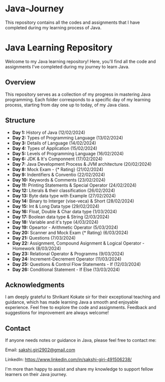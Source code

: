 # Java-Journey
This repository contains all the codes and assignments that I have completed during my learning process of Java.


# Java Learning Repository

Welcome to my Java learning repository! Here, you'll find all the code and assignments I've completed during my journey to learn Java.

## Overview

This repository serves as a collection of my progress in mastering Java programming. Each folder corresponds to a specific day of my learning process, starting from day one up to today, of my Java class.


## Structure

- **Day 1:** History of Java (12/02/2024)
- **Day 2:** Types of Programming Language (13/02/2024)
- **Day 3:** Details of Language (14/02/2024)
- **Day 4:** Types of Application (15/02/2024)
- **Day 5:** Levels of Programming Language (16/02/2024)
- **Day 6:** JDK & It's Componnent (17/02/2024)
- **Day 7:** Java Development Process & JVM architecture (20/02/2024)
- **Day 8:** Mock Exam - {* Rating} (21/02/2024)
- **Day 9:** Indentifiers & Conventio (22/02/2024)
- **Day 10:** Keywords & Comments (23/02/2024)
- **Day 11:** Printing Statements & Special Operator (24/02/2024)
- **Day 12:** Literals & their classification (26/02/2024)
- **Day 13:** Byte data type with Example (27/02/2024)
- **Day 14:** Binary to Interger (vise-veca) & Short (28/02/2024)
- **Day 15:** Int & Long Data type (29/02/2024)
- **Day 16:** Float, Double & Char data type (1/03/2024)
- **Day 17:** Boolean data type & String (2/03/2024)
- **Day 18:** Variable and it's type (4/03/2024)
- **Day 19:** Opeartor - Arithmetic Operator (5/03/2024)
- **Day 20:** Scanner and Mock Exam {* Rating} (6/03/2024)
- **Day 21:** Questions (7/03/2024)
- **Day 22:** Assignment, Compound Asignment & Logical Operator - Homework (8/03/2024)
- **Day 23:** Relational Operator & Programms (9/03/2024)
- **Day 24:** Increment-Decrement Operator (11/03/2024)
- **Day 25:** Questions & Control Flow Statements - If (12/03/2024)
- **Day 26:** Conditional Statement - If Else (13/03/2024)


## Acknowledgments

I am deeply grateful to Shrikant Kokate sir for their exceptional teaching and guidance, which has made learning Java a smooth and enjoyable experience.
Feel free to explore the code and assignments. Feedback and suggestions for improvement are always welcome!


## Contact

If anyone needs notes or guidance in Java, please feel free to contact me:

Email: sakshi.giri2902@gmail.com

LinkedIn: https://www.linkedin.com/in/sakshi-giri-491506238/

I'm more than happy to assist and share my knowledge to support fellow learners on their Java journey.


